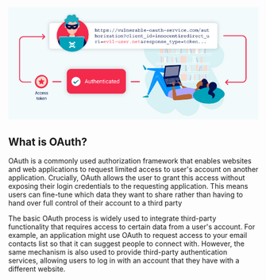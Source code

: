 <img src="./imgs/oauth.jpg" />

<h2>What is OAuth?</h2>

<p>
  OAuth is a commonly used authorization framework that enables websites and web applications to request limited access to user's
  account on another application. Crucially, OAuth allows the user to grant this access without exposing their login credentials to the
  requesting application. This means users can fine-tune which data they want to share rather than having to hand over full control of
  their account to a third party
</p>
<p>
  The basic OAuth process is widely used to integrate third-party functionality that requires access to certain data from a user's account. For example, an application might use     OAuth to request access to your email contacts list so that it can suggest people to connect with. However, the same mechanism is also used to provide third-party authentication   services, allowing users to log in with an account that they have with a different website.
</p>
